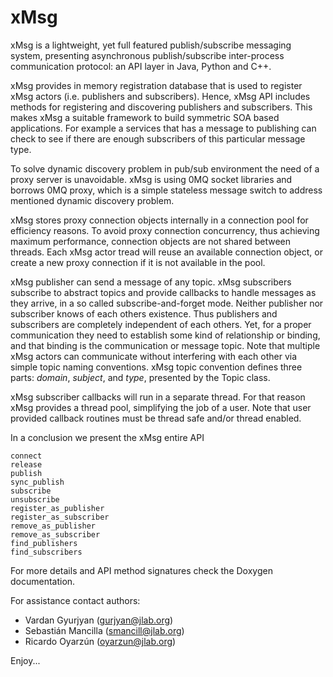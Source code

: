 # xMsg

xMsg is a lightweight, yet full featured publish/subscribe messaging system,
presenting asynchronous publish/subscribe inter-process communication
protocol: an API layer in Java, Python and C++.

xMsg provides in memory registration database that is used to register xMsg
actors (i.e. publishers and subscribers). Hence, xMsg API includes methods for
registering and discovering publishers and subscribers. This makes xMsg a
suitable framework to build symmetric SOA based applications. For example a
services that has a message to publishing can check to see if there are enough
subscribers of this particular message type.

To solve dynamic discovery problem in pub/sub environment the need of a proxy
server is unavoidable. xMsg is using 0MQ socket libraries and borrows 0MQ
proxy, which is a simple stateless message switch to address mentioned dynamic
discovery problem.

xMsg stores proxy connection objects internally in a connection pool for
efficiency reasons. To avoid proxy connection concurrency, thus achieving
maximum performance, connection objects are not shared between threads. Each
xMsg actor tread will reuse an available connection object, or create a new
proxy connection if it is not available in the pool.

xMsg publisher can send a message of any topic. xMsg subscribers subscribe
to abstract topics and provide callbacks to handle messages as they arrive,
in a so called subscribe-and-forget mode. Neither publisher nor subscriber
knows of each others existence. Thus publishers and subscribers are completely
independent of each others. Yet, for a proper communication they need to
establish some kind of relationship or binding, and that binding is the
communication or message topic. Note that multiple xMsg actors can
communicate without interfering with each other via simple topic
naming conventions. xMsg topic convention defines three parts: _domain_,
_subject_, and _type_, presented by the Topic class.

xMsg subscriber callbacks will run in a separate thread. For that reason xMsg
provides a thread pool, simplifying the job of a user. Note that user provided
callback routines must be thread safe and/or thread enabled.

In a conclusion we present the xMsg entire API

    connect
    release
    publish
    sync_publish
    subscribe
    unsubscribe
    register_as_publisher
    register_as_subscriber
    remove_as_publisher
    remove_as_subscriber
    find_publishers
    find_subscribers

For more details and API method signatures check the Doxygen documentation.

For assistance contact authors:

* Vardan Gyurjyan    (<gurjyan@jlab.org>)
* Sebastián Mancilla (<smancill@jlab.org>)
* Ricardo Oyarzún    (<oyarzun@jlab.org>)

Enjoy...
